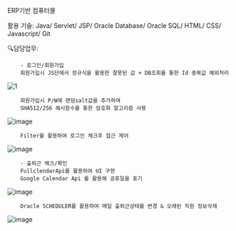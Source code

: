 ERP기반 컴퓨터몰

활용 기술:
Java/ Servlet/ JSP/ Oracle Database/ Oracle SQL/ HTML/ CSS/ Javascript/ Git


🔍담당업무: 
        
        - 로그인/회원가입
        회원가입시 JS단에서 정규식을 활용한 잘못된 값 + DB조회를 통한 Id 중복값 예외처리
![1](https://github.com/yellowrel/portfolio/assets/37281544/3cea3e21-7f8c-49ce-87be-0337f8a04638)
    
        회원가입시 P/W에 랜덤salt값을 추가하여 
        SHA512/256 해시함수를 통한 암호화 알고리즘 사용
![image](https://github.com/yellowrel/TEAM-KWANGWOO/assets/37281544/97e766d4-eb5d-4bf6-84af-751f72a81817)
        
        Filter를 활용하여 로그인 체크후 접근 제어
![image](https://github.com/yellowrel/TEAM-KWANGWOO/assets/37281544/cc55c550-f682-4473-8617-c6cf53e4bf4d)
    
    
        
        - 출퇴근 체크/확인
        FullclendarApi를 활용하여 UI 구현
        Google Calendar Api 를 활용해 공휴일을 표기
![image](https://github.com/yellowrel/TEAM-KWANGWOO/assets/37281544/35309cd1-5de8-494b-b1cd-2b60a980c09c)
    
        Oracle SCHEDULER를 활용하여 매일 출퇴근상태를 변경 & 오래된 직원 정보삭제
![image](https://github.com/yellowrel/TEAM-KWANGWOO/assets/37281544/a365ecd2-cc51-4946-8c94-9b2fcc1509fa)


        
    
